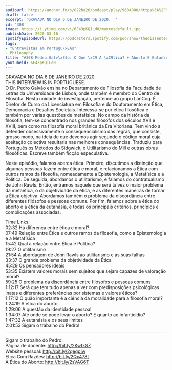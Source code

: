 ```yaml
---
audiourl: https://anchor.fm/s/822ba20/podcast/play/9604800/https%3A%2F%2Fd3ctxlq1ktw2nl.cloudfront.net%2Fproduction%2F2020-0-10%2F42868777-44100-2-eebee62e4d3e1.m4a
draft: false
excerpt: 'GRAVADA NO DIA 6 DE JANEIRO DE 2020.  '
id: '308'
image: https://i.ytimg.com/vi/6F43pKQILd0/maxresdefault.jpg
publishDate: 2020-03-16
spotifyEpisodeUrl: https://podcasters.spotify.com/pod/show/thedissenter/episodes/308-Pedro-Galvo-O-Que--A-tica---Aborto-E-Eutansia-ea3k80
tags:
- "Entrevistas em Portugu\xEAs"
- Philosophy
title: "#308 Pedro Galv\xE3o: O Que \xC9 A \xC9tica? + Aborto E Eutan\xE1sia"
youtubeid: 6F43pKQILd0
---
```

<div class="timelinks">

GRAVADA NO DIA 6 DE JANEIRO DE 2020.  
THIS INTERVIEW IS IN PORTUGUESE.  
O Dr. Pedro Galvão ensina no Departamento de Filosofia da Faculdade de Letras da Universidade de Lisboa, onde também é membro do Centro de Filosofia. Nesta unidade de investigação, pertence ao grupo LanCog.  É Diretor de Curso da Licenciatura em Filosofia e do Doutoramento em Ética, Democracia e Desafios Societais. Interessa-se por ética filosófica e também por várias questões de metafísica. No campo da história da filosofia, tem-se concentrado nos grandes filósofos dos séculos XVII e XVIII, bem como na filosofia moral britânica da Era Vitoriana. Tem vindo a defender obsessivamente o consequencialismo das regras, que consiste, grosso modo, na ideia de que devemos agir segundo o código moral cuja aceitação colectiva resultaria nas melhores consequências. Traduziu para Português os Métodos do Sidgwick, o Utilitarismo do Mill e outras obras filosóficas. Escreve também ficção especulativa.

Neste episódio, falamos acerca ética. Primeiro, discutimos a distinção que algumas pessoas fazem entre ética e moral, e relacionamos a Ética com outros ramos da filosofia, nomeadamente a Epistemologia, a Metafísica e a Política. De seguida, abordamos o utilitarismo, e falamos do contratualismo de John Rawls. Então, entramos naquele que será talvez o maior problema da metaética, o da objetividade da ética, e as diferentes maneiras de tornar a Ética objetiva. Abordamos também o problema da discordância entre diferentes filósofos e pessoas comuns. Por fim, falamos sobre a ética do aborto e a ética da eutanásia, e todas os principais critérios, princípios e complicações associadas.



Time Links:  
<time>02:32</time> Há diferença entre ética e moral?  
<time>07:49</time> Relação entre Ética e outros ramos da filosofia, como a Epistemologia e a Metafísica  
<time>15:42</time> Qual a relação entre Ética e Política?  
<time>19:27</time> O utilitarismo  
<time>21:54</time> A abordagem de John Rawls ao utilitarismo e as suas falhas  
<time>33:37</time> O grande problema da objetividade da Ética  
<time>45:29</time> Os pensadores ideais  
<time>53:35</time> Existem valores morais sem sujeitos que sejam capazes de valoração moral?  
<time>59:25</time> O problema da discordância entre filósofos e pessoas comuns  
<time>1:12:17</time> Será que tem tudo apenas a ver com predisposições psicológicas inatas e diferentes preferências por sistemas e valores éticos?  
<time>1:17:12</time> O quão importante é a ciência da moralidade para a filosofia moral?  
<time>1:24:19</time> A ética do aborto  
<time>1:29:06</time> A questão da identidade pessoal  
<time>1:34:07</time> Até onde se pode levar o aborto? E quanto ao infanticídio?  
<time>1:47:32</time> A eutanásia e os seus limites  
<time>2:01:53</time> Sigam o trabalho do Pedro!

---

Sigam o trabalho do Pedro:  
Página de docente: http://bit.ly/2KwfkSZ  
Website pessoal: http://bit.ly/2qegpIw  
Ética Com Razões: http://bit.ly/2Qx478t  
A Ética do Aborto: http://bit.ly/2sVAG6T
</div>

